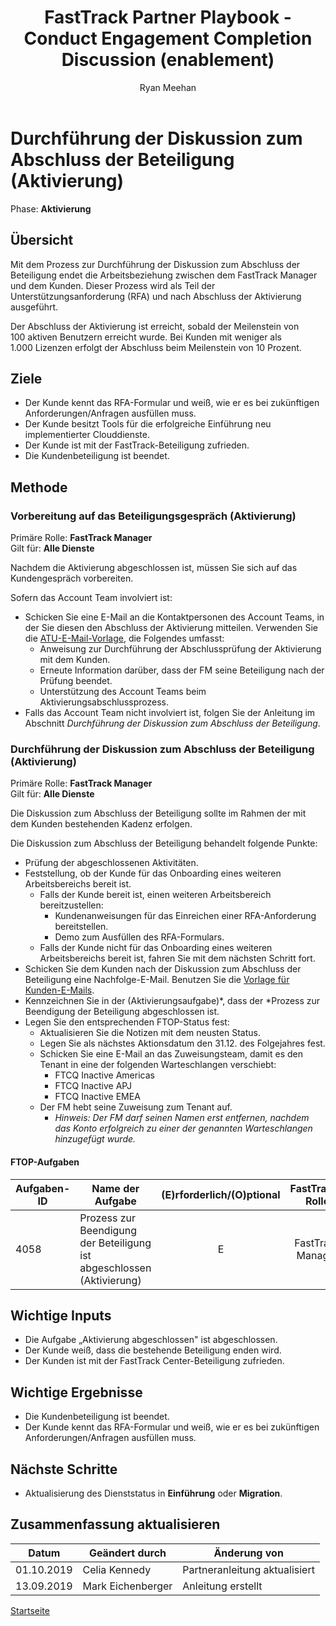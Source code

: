 ﻿---  
# required metadata  
title: FastTrack Partner Playbook - Conduct Engagement Completion Discussion (enablement)  
description: FastTrack Partner Playbook - Conduct Engagement Completion Discussion (enablement)  
author: Ryan Meehan
ms.author: v-cekenn
manager: pagrim
ms.date: 10/01/2019  
ms.topic: partner-playbook  
ms.prod: non-product-specific  
ms.custom: partner-playbook  
ft.audience: partner
ft.owner: pagrim 
---  

# Durchführung der Diskussion zum Abschluss der Beteiligung (Aktivierung)

Phase: **Aktivierung**

## Übersicht

Mit dem Prozess zur Durchführung der Diskussion zum Abschluss der Beteiligung endet die Arbeitsbeziehung zwischen dem FastTrack Manager und dem Kunden. Dieser Prozess wird als Teil der Unterstützungsanforderung (RFA) und nach Abschluss der Aktivierung ausgeführt. 

Der Abschluss der Aktivierung ist erreicht, sobald der Meilenstein von 100 aktiven Benutzern erreicht wurde. Bei Kunden mit weniger als 1.000 Lizenzen erfolgt der Abschluss beim Meilenstein von 10 Prozent.  

## Ziele

  - Der Kunde kennt das RFA-Formular und weiß, wie er es bei zukünftigen Anforderungen/Anfragen ausfüllen muss.  
  - Der Kunde besitzt Tools für die erfolgreiche Einführung neu implementierter Clouddienste.  
  - Der Kunde ist mit der FastTrack-Beteiligung zufrieden.  
  - Die Kundenbeteiligung ist beendet.  

## Methode

### Vorbereitung auf das Beteiligungsgespräch (Aktivierung)

Primäre Rolle: **FastTrack Manager**  
Gilt für: **Alle Dienste**

Nachdem die Aktivierung abgeschlossen ist, müssen Sie sich auf das Kundengespräch vorbereiten.

Sofern das Account Team involviert ist:
  - Schicken Sie eine E-Mail an die Kontaktpersonen des Account Teams, in der Sie diesen den Abschluss der Aktivierung mitteilen. Verwenden Sie die [ATU-E-Mail-Vorlage](https://aka.ms/FRPAccountTeamEmailTemplate), die Folgendes umfasst:  
    - Anweisung zur Durchführung der Abschlussprüfung der Aktivierung mit dem Kunden.
    - Erneute Information darüber, dass der FM seine Beteiligung nach der Prüfung beendet.
    - Unterstützung des Account Teams beim Aktivierungsabschlussprozess.
  - Falls das Account Team nicht involviert ist, folgen Sie der Anleitung im Abschnitt *Durchführung der Diskussion zum Abschluss der Beteiligung*.  

### Durchführung der Diskussion zum Abschluss der Beteiligung (Aktivierung)

Primäre Rolle: **FastTrack Manager**  
Gilt für: **Alle Dienste**

Die Diskussion zum Abschluss der Beteiligung sollte im Rahmen der mit dem Kunden bestehenden Kadenz erfolgen.

Die Diskussion zum Abschluss der Beteiligung behandelt folgende Punkte:

  - Prüfung der abgeschlossenen Aktivitäten.
  - Feststellung, ob der Kunde für das Onboarding eines weiteren Arbeitsbereichs bereit ist.  
    - Falls der Kunde bereit ist, einen weiteren Arbeitsbereich bereitzustellen:
      - Kundenanweisungen für das Einreichen einer RFA-Anforderung bereitstellen.
      - Demo zum Ausfüllen des RFA-Formulars.
    - Falls der Kunde nicht für das Onboarding eines weiteren Arbeitsbereichs bereit ist, fahren Sie mit dem nächsten Schritt fort.
  - Schicken Sie dem Kunden nach der Diskussion zum Abschluss der Beteiligung eine Nachfolge-E-Mail. Benutzen Sie die [Vorlage für Kunden-E-Mails](https://fasttrack-docs.microsoft.com/collateral/RFA-content.html).
  - Kennzeichnen Sie in der (Aktivierungsaufgabe)*, dass der *Prozess zur Beendigung der Beteiligung abgeschlossen ist.
  - Legen Sie den entsprechenden FTOP-Status fest:
    - Aktualisieren Sie die Notizen mit dem neusten Status.
    - Legen Sie als nächstes Aktionsdatum den 31.12. des Folgejahres fest.
    - Schicken Sie eine E-Mail an das Zuweisungsteam, damit es den Tenant in eine der folgenden Warteschlangen verschiebt:
      - FTCQ Inactive Americas  
      - FTCQ Inactive APJ  
      - FTCQ Inactive EMEA  
    - Der FM hebt seine Zuweisung zum Tenant auf.
      - *​Hinweis: Der FM darf seinen Namen erst entfernen, nachdem das Konto erfolgreich zu einer der genannten Warteschlangen hinzugefügt wurde.*

#### FTOP-Aufgaben

| Aufgaben-ID | Name der Aufgabe                                      | (E)rforderlich/(O)ptional |  FastTrack-Rolle   | Dienste     |
| ------- | ---------------------------------------------- | :----------------------: | :---------------: | ------------ |
| 4058    | Prozess zur Beendigung der Beteiligung ist abgeschlossen (Aktivierung) |            E             | FastTrack Manager | Alle Dienste |

## Wichtige Inputs

  - Die Aufgabe „Aktivierung abgeschlossen" ist abgeschlossen.  
  - Der Kunde weiß, dass die bestehende Beteiligung enden wird.  
  - Der Kunden ist mit der FastTrack Center-Beteiligung zufrieden.  

## Wichtige Ergebnisse

  - Die Kundenbeteiligung ist beendet.  
  - Der Kunde kennt das RFA-Formular und weiß, wie er es bei zukünftigen Anforderungen/Anfragen ausfüllen muss.  

## Nächste Schritte

  - Aktualisierung des Dienststatus in **Einführung** oder **Migration**.  

## Zusammenfassung aktualisieren

| Datum      | Geändert durch       | Änderung von     |
| --------- | ----------------- | ---------------- |
| 01.10.2019 | Celia Kennedy | Partneranleitung aktualisiert |
| 13.09.2019 | Mark Eichenberger | Anleitung erstellt |

[Startseite](http://partner-docs.microsoft.com)
